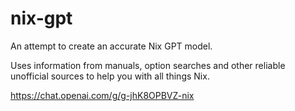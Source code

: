 # nix-gpt

An attempt to create an accurate Nix GPT model.

Uses information from manuals, option searches and other reliable unofficial sources to help you with all things Nix.

https://chat.openai.com/g/g-jhK8OPBVZ-nix
